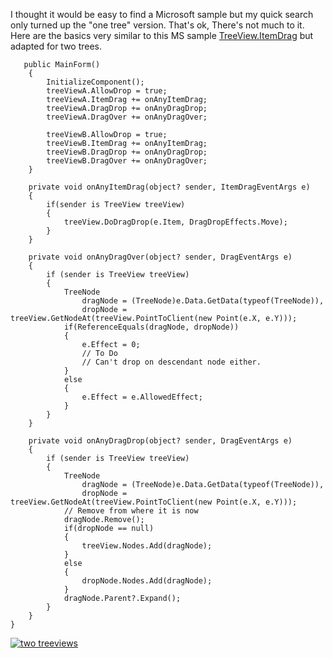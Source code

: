 I thought it would be easy to find a Microsoft sample but my quick search only turned up the "one tree" version. That's ok, There's not much to it. Here are the basics very similar to this MS sample [TreeView.ItemDrag](https://learn.microsoft.com/en-us/dotnet/api/system.windows.forms.treeview.itemdrag?view=windowsdesktop-7.0#examples) but adapted for two trees.

       public MainForm()
        {
            InitializeComponent();
            treeViewA.AllowDrop = true;
            treeViewA.ItemDrag += onAnyItemDrag;
            treeViewA.DragDrop += onAnyDragDrop;
            treeViewA.DragOver += onAnyDragOver;

            treeViewB.AllowDrop = true;
            treeViewB.ItemDrag += onAnyItemDrag;
            treeViewB.DragDrop += onAnyDragDrop;
            treeViewB.DragOver += onAnyDragOver;
        }

        private void onAnyItemDrag(object? sender, ItemDragEventArgs e)
        {
            if(sender is TreeView treeView)
            {
                treeView.DoDragDrop(e.Item, DragDropEffects.Move);
            }
        }

        private void onAnyDragOver(object? sender, DragEventArgs e)
        {
            if (sender is TreeView treeView)
            {
                TreeNode
                    dragNode = (TreeNode)e.Data.GetData(typeof(TreeNode)),
                    dropNode = treeView.GetNodeAt(treeView.PointToClient(new Point(e.X, e.Y)));
                if(ReferenceEquals(dragNode, dropNode)) 
                {
                    e.Effect = 0;
                    // To Do
                    // Can't drop on descendant node either.
                }
                else
                {
                    e.Effect = e.AllowedEffect;
                }
            }
        }

        private void onAnyDragDrop(object? sender, DragEventArgs e)
        {
            if (sender is TreeView treeView)
            {
                TreeNode
                    dragNode = (TreeNode)e.Data.GetData(typeof(TreeNode)),
                    dropNode = treeView.GetNodeAt(treeView.PointToClient(new Point(e.X, e.Y)));
                // Remove from where it is now
                dragNode.Remove();
                if(dropNode == null)
                {
                    treeView.Nodes.Add(dragNode);
                }
                else
                {
                    dropNode.Nodes.Add(dragNode);
                }
                dragNode.Parent?.Expand();
            }
        }
    }

[![two treeviews][1]][1]

  [1]: https://i.stack.imgur.com/89aeB.png